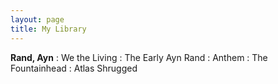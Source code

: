 ```yaml
---
layout: page
title: My Library
---
```


**Rand, Ayn**
: We the Living
: The Early Ayn Rand
: Anthem
: The Fountainhead
: Atlas Shrugged
